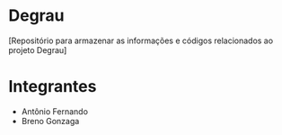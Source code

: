 # Degrau
[Repositório para armazenar as informações e códigos relacionados ao projeto Degrau]


# Integrantes 

- Antônio Fernando
- Breno Gonzaga

